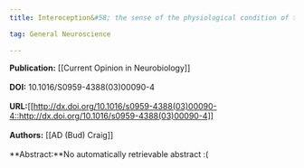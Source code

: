 ```yaml
---
title: Interoception&#58; the sense of the physiological condition of the body

tag: General Neuroscience

---
```


**Publication:** [[Current Opinion in Neurobiology]]<br><br>**DOI:** 10.1016/S0959-4388(03)00090-4                                    
<br>**URL:**[[http://dx.doi.org/10.1016/s0959-4388(03)00090-4::http://dx.doi.org/10.1016/s0959-4388(03)00090-4]]<br><br>**Authors:** [[AD (Bud) Craig]] <br><br>**Abstract:**No automatically retrievable abstract :(


